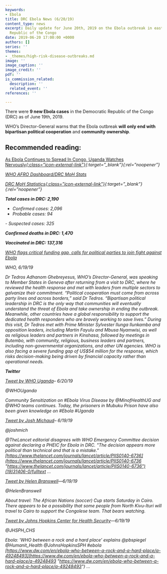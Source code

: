 ```yaml
---
keywords:
- Ebola
title: DRC Ebola News (6/20/19)
content_type: news
excerpt: Daily update for June 20th, 2019 on the Ebola outbreak in eastern Democratic
  Republic of the Congo
date: 2019-06-20 17:00:00 +0000
authors: []
series: ''
themes:
- _themes/high-risk-disease-outbreaks.md
image: ''
image_caption: ''
image_credit: ''
pdf: ''
is_commission_related:
  description: ''
  related_event: ''
references: ''

---
```

There were **9 new Ebola cases** in the Democratic Republic of the Congo (DRC) as of June 19th, 2019.

WHO’s Director-General warns that the Ebola outbreak **will** **only end with bipartisan political cooperation** and **community ownership**.

## Recommended reading: 

[As Ebola Continues to Spread In Congo, Uganda Watches Nervously<i/>{:class=”icon-external-link”}](https://time.com/5610731/ebola-outbreak-congo-uganda/){:target=”_blank”}{:rel=”noopener”}

[WHO AFRO Dashboard/DRC MoH Stats](http://translate.google.com/translate?hl=auto&langpair=auto|en&u=https%3A%2F%2Fus13.campaign-archive.com%2F%3Fu%3D89e5755d2cca4840b1af93176%26id%3Ddfa7064dd2%26e%3D34c0620338) 

[DRC MoH Statistics<i/>{:class=”icon-external-link”}](){:target=”_blank”}{:rel=”noopener”}

**Total cases in DRC: 2,190**  
 - Confirmed cases: 2,096  
 - Probable cases: 94

\- Suspected cases: 325

**Confirmed deaths in DRC: 1,470**

**Vaccinated in DRC: 137,316**

[WHO flags critical funding gap, calls for political parties to join fight against Ebola](https://www.who.int/news-room/detail/19-06-2019-who-flags-critical-funding-gap-calls-for-political-parties-join-fight-against-ebola)

_WHO, 6/19/19_

Dr Tedros Adhanom Ghebreyesus, WHO’s Director-General, was speaking to Member States in Geneva after returning from a visit to DRC, where he reviewed the health response and met with leaders from multiple sectors to galvanize their commitment. “Political cooperation must come from across party lines and across borders,” said Dr Tedros. “Bipartisan political leadership in DRC is the only way that communities will eventually understand the threat of Ebola and take ownership in ending the outbreak. Meanwhile, other countries have a global responsibility to support the dedicated health responders who are bravely working to save lives.” During this visit, Dr Tedros met with Prime Minister Sylvester Ilunga Ilunkamba and opposition leaders, including Martin Fayulu and Mbusa Nyamwisi, as well as religious leaders and partners in Kinshasa, followed by meetings in Butembo, with community, religious, business leaders and partners, including non-governmental organizations, and other UN agencies. WHO is also facing a severe funding gap of US$54 million for the response, which risks decision-making being driven by financial capacity rather than operational needs.

**Twitter**

[Tweet by WHO Uganda](https://twitter.com/WHOUganda/status/1141714841314451463)– 6/20/19

@WHOUganda

Community Sensitization on #Ebola Virus Disease by @MinofHealthUG and @WHO teams continues. Today, the prisoners in Mubuku Prison have also been given knowledge on #Ebola #Uganda

[Tweet by Josh Michaud](https://twitter.com/joshmich/status/1141474777774751744)– 6/19/19

@joshmich

@TheLancet editorial disagrees with WHO Emergency Committee decision against declaring a PHEIC for Ebola in DRC. "The decision appears more political than technical and that is a mistake." [https://www.thelancet.com/journals/lancet/article/PIIS0140-6736](https://www.thelancet.com/journals/lancet/article/PIIS0140-6736 "https://www.thelancet.com/journals/lancet/article/PIIS0140-6736")(19)31406-0/fulltext …

[Tweet by Helen Branswell](https://twitter.com/HelenBranswell/status/1141380419822202881)—6/19/19

@HelenBranswell

About travel: The African Nations (soccer) Cup starts Saturday in Cairo. There appears to be a possibility that some people from North Kivu-Ituri will travel to Cairo to support the Congolese team. That bears watching.

[Tweet by Johns Hopkins Center for Health Security](https://twitter.com/JHSPH_CHS/status/1141351931014787073)—6/19/19

@JHSPH_CHS

Ebola: 'WHO between a rock and a hard place' explains @pbspiegel @Humanit_Health @JohnsHopkinsSPH #ebola [https://www.dw.com/en/ebola-who-between-a-rock-and-a-hard-place/a-49248493](https://www.dw.com/en/ebola-who-between-a-rock-and-a-hard-place/a-49248493 "https://www.dw.com/en/ebola-who-between-a-rock-and-a-hard-place/a-49248493") …